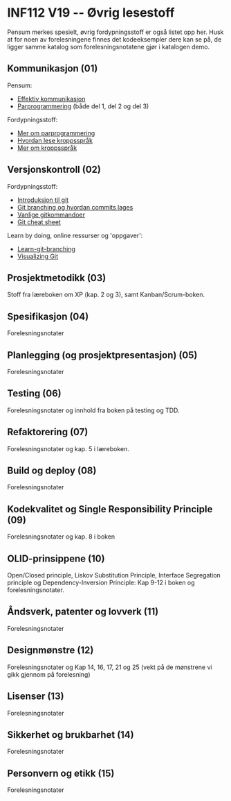 # INF112 V19 -- Øvrig lesestoff

Pensum merkes spesielt, øvrig fordypningsstoff er også listet opp her. Husk at
for noen av forelesningene finnes det kodeeksempler dere kan se på, de ligger
samme katalog som forelesningsnotatene gjør i katalogen demo. 


## Kommunikasjon (01)

Pensum:
- [Effektiv kommunikasjon](https://www.smashingmagazine.com/2014/06/communicating-effectively-in-projects/)
- [Parprogrammering](http://sedano.org/toddsedano/2017/10/24/considerate-pair-programming.html)
  (både del 1, del 2 og del 3)

Fordypningsstoff:
- [Mer om parprogrammering](https://medium.com/@weblab_tech/pair-programming-guide-a76ca43ff389) 
- [Hvordan lese kroppsspråk](https://www.verywellmind.com/understand-body-language-and-facial-expressions-4147228)
- [Mer om kroppsspråk](http://www.talentsmart.com/articles/8-Great-Tricks-For-Reading-People%E2%80%99s-Body-Language-2147446644-p-1.html)


## Versjonskontroll (02)

Fordypningsstoff: 
- [Introduksjon til git](https://git-scm.com/book/en/v2/Getting-Started-Git-Basics)
- [Git branching og hvordan commits lages](https://git-scm.com/book/en/v2/Git-Branching-Branches-in-a-Nutshell#ch03-git-branching)
- [Vanlige gitkommandoer](https://www.robinwieruch.de/git-essential-commands/)
- [Git cheat sheet](https://medium.com/@nendhruv/essential-git-commands-every-developer-should-know-1249d4d597b5)

Learn by doing, online ressurser og 'oppgaver':
- [Learn-git-branching](https://learngitbranching.js.org/)
- [Visualizing Git](http://git-school.github.io/visualizing-git/)


## Prosjektmetodikk (03)

Stoff fra læreboken om XP (kap. 2 og 3), samt Kanban/Scrum-boken.


## Spesifikasjon (04)

Forelesningsnotater

## Planlegging (og prosjektpresentasjon) (05)

Forelesningsnotater

## Testing (06)

Forelesningsnotater og innhold fra boken på testing og TDD. 

## Refaktorering (07)

Forelesningsnotater og kap. 5 i læreboken. 

## Build og deploy (08)

Forelesningsnotater

## Kodekvalitet og Single Responsibility Principle (09)

Forelesningsnotater og kap. 8 i boken

## OLID-prinsippene (10)

Open/Closed principle, Liskov Substitution Principle, Interface Segregation
principle og Dependency-Inversion Principle: Kap 9-12 i boken og
forelesningsnotater. 

## Åndsverk, patenter og lovverk (11)

Forelesningsnotater

## Designmønstre (12)

Forelesningsnotater og Kap 14, 16, 17, 21 og 25 (vekt på de mønstrene vi gikk
gjennom på forelesning)

## Lisenser (13)

Forelesningsnotater

## Sikkerhet og brukbarhet (14)

Forelesningsnotater

## Personvern og etikk (15)

Forelesningsnotater
